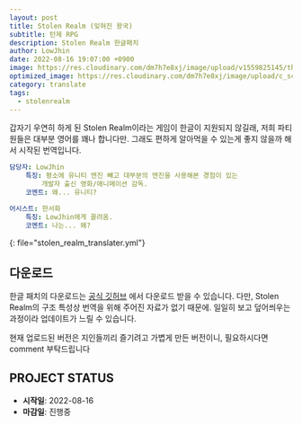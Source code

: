 ```yaml
---
layout: post
title: Stolen Realm (잊혀진 왕국)
subtitle: 턴제 RPG
description: Stolen Realm 한글패치
author: LowJhin
date: 2022-08-16 19:07:00 +0900
image: https://res.cloudinary.com/dm7h7e8xj/image/upload/v1559825145/theme16_o0seet.jpg
optimized_image: https://res.cloudinary.com/dm7h7e8xj/image/upload/c_scale,w_380/v1559825145/theme16_o0seet.jpg
category: translate
tags:
  - stolenrealm
---
```



갑자기 우연히 하게 된 Stolen Realm이라는 게임이 한글이 지원되지 않길래, 저희 파티원들은 대부분 영어를 꽤나 합니다만. 그래도 편하게 알아먹을 수 있는게 좋지 않을까 해서 시작된 번역입니다.

```yaml
담당자: LowJhin
	특징: 평소에 유니티 엔진 빼고 대부분의 엔진을 사용해본 경험이 있는
		개발자 출신 영화/애니메이션 감독.
	코멘트: 왜... 유니티?

어시스트: 한서화
	특징: LowJhin에게 끌려옴.
	코멘트: 나는... 왜?
```
{: file="stolen_realm_translater.yml"}


## 다운로드

한글 패치의 다운로드는 [공식 깃허브](https://github.com/Team-HamsikE/Stolen-Realm) 에서 다운로드 받을 수 있습니다.
다만, Stolen Realm의 구조 특성상 번역을 위해 주어진 자료가 없기 때문에. 일일히 보고 덮어씌우는 과정이라 업데이트가 느릴 수 있습니다.

현재 업로드된 버전은 지인들끼리 즐기려고 가볍게 만든 버전이니, 필요하시다면 comment 부탁드립니다



## PROJECT STATUS
- **시작일**: 2022-08-16
- **마감일**: 진행중
